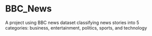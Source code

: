# BBC_News
A project using BBC news dataset classifying news stories into 5 categories: business, entertainment, politics, sports, and technology
